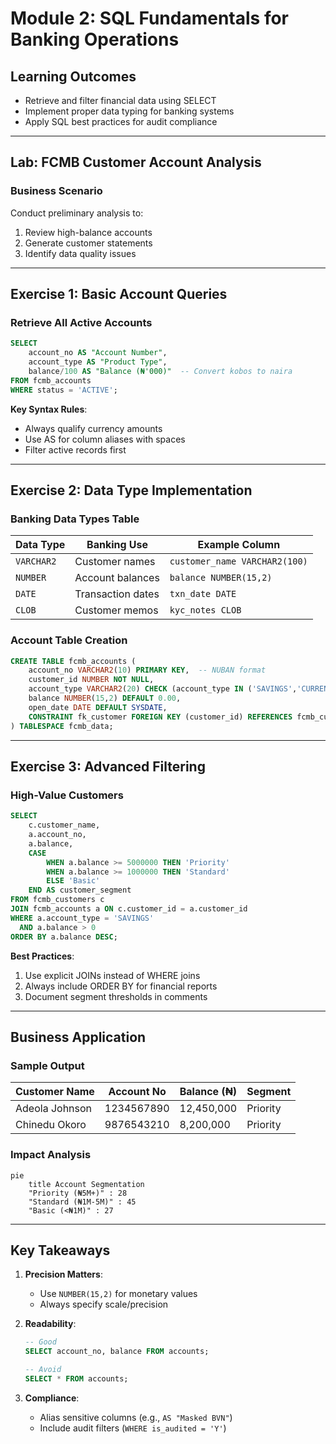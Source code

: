 # Module 2: SQL Fundamentals for Banking Operations

## Learning Outcomes
- Retrieve and filter financial data using SELECT
- Implement proper data typing for banking systems
- Apply SQL best practices for audit compliance

---

## Lab: FCMB Customer Account Analysis

### Business Scenario
Conduct preliminary analysis to:
1. Review high-balance accounts
2. Generate customer statements
3. Identify data quality issues

---

## Exercise 1: Basic Account Queries

### Retrieve All Active Accounts
```sql
SELECT 
    account_no AS "Account Number",
    account_type AS "Product Type",
    balance/100 AS "Balance (₦'000)"  -- Convert kobos to naira
FROM fcmb_accounts
WHERE status = 'ACTIVE';
```

**Key Syntax Rules**:
- Always qualify currency amounts
- Use AS for column aliases with spaces
- Filter active records first

---

## Exercise 2: Data Type Implementation

### Banking Data Types Table
| Data Type | Banking Use | Example Column |
|-----------|------------|----------------|
| `VARCHAR2` | Customer names | `customer_name VARCHAR2(100)` |
| `NUMBER` | Account balances | `balance NUMBER(15,2)` |
| `DATE` | Transaction dates | `txn_date DATE` |
| `CLOB` | Customer memos | `kyc_notes CLOB` |

### Account Table Creation
```sql
CREATE TABLE fcmb_accounts (
    account_no VARCHAR2(10) PRIMARY KEY,  -- NUBAN format
    customer_id NUMBER NOT NULL,
    account_type VARCHAR2(20) CHECK (account_type IN ('SAVINGS','CURRENT','DOMICILIARY')),
    balance NUMBER(15,2) DEFAULT 0.00,
    open_date DATE DEFAULT SYSDATE,
    CONSTRAINT fk_customer FOREIGN KEY (customer_id) REFERENCES fcmb_customers
) TABLESPACE fcmb_data;
```

---

## Exercise 3: Advanced Filtering

### High-Value Customers
```sql
SELECT 
    c.customer_name,
    a.account_no,
    a.balance,
    CASE 
        WHEN a.balance >= 5000000 THEN 'Priority'
        WHEN a.balance >= 1000000 THEN 'Standard'
        ELSE 'Basic'
    END AS customer_segment
FROM fcmb_customers c
JOIN fcmb_accounts a ON c.customer_id = a.customer_id
WHERE a.account_type = 'SAVINGS'
  AND a.balance > 0
ORDER BY a.balance DESC;
```

**Best Practices**:
1. Use explicit JOINs instead of WHERE joins
2. Always include ORDER BY for financial reports
3. Document segment thresholds in comments

---

## Business Application

### Sample Output
| Customer Name | Account No | Balance (₦) | Segment |
|---------------|------------|-------------|---------|
| Adeola Johnson | 1234567890 | 12,450,000 | Priority |
| Chinedu Okoro | 9876543210 | 8,200,000 | Priority |

### Impact Analysis
```mermaid
pie
    title Account Segmentation
    "Priority (₦5M+)" : 28
    "Standard (₦1M-5M)" : 45
    "Basic (<₦1M)" : 27
```

---

## Key Takeaways
1. **Precision Matters**:  
   - Use `NUMBER(15,2)` for monetary values  
   - Always specify scale/precision

2. **Readability**:  
   ```sql
   -- Good
   SELECT account_no, balance FROM accounts;
   
   -- Avoid
   SELECT * FROM accounts;
   ```

3. **Compliance**:  
   - Alias sensitive columns (e.g., `AS "Masked BVN"`)  
   - Include audit filters (`WHERE is_audited = 'Y'`)

